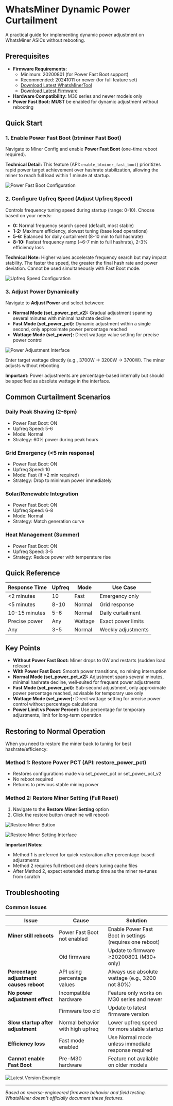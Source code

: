 # WhatsMiner Dynamic Power Curtailment

A practical guide for implementing dynamic power adjustment on WhatsMiner ASICs without rebooting.

## Prerequisites

- **Firmware Requirements:**
  - Minimum: 20200801 (for Power Fast Boot support)
  - Recommended: 20241011 or newer (for full feature set)
  - [Download Latest WhatsMinerTool](https://www.whatsminer.com/src/views/firmware-download.html#Tool)
  - [Download Latest Firmware](https://www.whatsminer.com/src/views/firmware-download.html#Firmware)
- **Hardware Compatibility:** M30 series and newer models only
- **Power Fast Boot:** **MUST** be enabled for dynamic adjustment without rebooting

## Quick Start

### 1. Enable Power Fast Boot (btminer Fast Boot)

Navigate to Miner Config and enable **Power Fast Boot** (one-time reboot required).

**Technical Detail:** This feature (API: `enable_btminer_fast_boot`) prioritizes rapid power target achievement over hashrate stabilization, allowing the miner to reach full load within 1 minute at startup.

![Power Fast Boot Configuration](assets/images/power_fast_boot_config.jpg)

### 2. Configure Upfreq Speed (Adjust Upfreq Speed)

Controls frequency tuning speed during startup (range: 0-10). Choose based on your needs:

- **0:** Normal frequency search speed (default, most stable)
- **1-2:** Maximum efficiency, slowest tuning (base load operations)
- **5-6:** Balanced for daily curtailment (8-10 min to full hashrate)
- **8-10:** Fastest frequency ramp (~6-7 min to full hashrate), 2-3% efficiency loss

**Technical Note:** Higher values accelerate frequency search but may impact stability. The faster the speed, the greater the final hash rate and power deviation. Cannot be used simultaneously with Fast Boot mode.

![Upfreq Speed Configuration](assets/images/upfreq_speed_config.jpg)

### 3. Adjust Power Dynamically

Navigate to **Adjust Power** and select between:

- **Normal Mode (set_power_pct_v2):** Gradual adjustment spanning several minutes with minimal hashrate decline
- **Fast Mode (set_power_pct):** Dynamic adjustment within a single second, only approximate power percentage reached
- **Wattage Mode (set_power):** Direct wattage value setting for precise power control

![Power Adjustment Interface](assets/images/power_adjustment_interface.jpg)

Enter target wattage directly (e.g., 3700W → 3200W → 3700W). The miner adjusts without rebooting.

**Important:** Power adjustments are percentage-based internally but should be specified as absolute wattage in the interface.

## Common Curtailment Scenarios

### Daily Peak Shaving (2-6pm)

- Power Fast Boot: ON
- Upfreq Speed: 5-6
- Mode: Normal
- Strategy: 60% power during peak hours

### Grid Emergency (<5 min response)

- Power Fast Boot: ON
- Upfreq Speed: 10
- Mode: Fast (if <2 min required)
- Strategy: Drop to minimum power immediately

### Solar/Renewable Integration

- Power Fast Boot: ON
- Upfreq Speed: 6-8
- Mode: Normal
- Strategy: Match generation curve

### Heat Management (Summer)

- Power Fast Boot: ON
- Upfreq Speed: 3-5
- Strategy: Reduce power with temperature rise

## Quick Reference

| Response Time | Upfreq | Mode    | Use Case           |
| ------------- | ------ | ------- | ------------------ |
| <2 minutes    | 10     | Fast    | Emergency only     |
| <5 minutes    | 8-10   | Normal  | Grid response      |
| 10-15 minutes | 5-6    | Normal  | Daily curtailment  |
| Precise power | Any    | Wattage | Exact power limits |
| Any           | 3-5    | Normal  | Weekly adjustments |

## Key Points

- **Without Power Fast Boot:** Miner drops to 0W and restarts (sudden load release)
- **With Power Fast Boot:** Smooth power transitions, no mining interruption
- **Normal Mode (set_power_pct_v2):** Adjustment spans several minutes, minimal hashrate decline, well-suited for frequent power adjustments
- **Fast Mode (set_power_pct):** Sub-second adjustment, only approximate power percentage reached, advisable for temporary use only
- **Wattage Mode (set_power):** Direct wattage setting for precise power control without percentage calculations
- **Power Limit vs Power Percent:** Use percentage for temporary adjustments, limit for long-term operation

## Restoring to Normal Operation

When you need to restore the miner back to tuning for best hashrate/efficiency:

### Method 1: Restore Power PCT (API: restore_power_pct)

- Restores configurations made via set_power_pct or set_power_pct_v2
- No reboot required
- Returns to previous stable mining power

### Method 2: Restore Miner Setting (Full Reset)

1. Navigate to the **Restore Miner Setting** option
2. Click the restore button (machine will reboot)

![Restore Miner Button](assets/images/restore_miner_button.png)

![Restore Miner Setting Interface](assets/images/restore_miner_setting_button.png)

**Important Notes:**

- Method 1 is preferred for quick restoration after percentage-based adjustments
- Method 2 requires full reboot and clears tuning cache files
- After Method 2, expect extended startup time as the miner re-tunes from scratch

## Troubleshooting

### Common Issues

| Issue                                   | Cause                            | Solution                                                 |
| --------------------------------------- | -------------------------------- | -------------------------------------------------------- |
| **Miner still reboots**                 | Power Fast Boot not enabled      | Enable Power Fast Boot in settings (requires one reboot) |
|                                         | Old firmware                     | Update to firmware ≥20200801 (M30+ only)                 |
| **Percentage adjustment causes reboot** | API using percentage values      | Always use absolute wattage (e.g., 3200 not 80%)         |
| **No power adjustment effect**          | Incompatible hardware            | Feature only works on M30 series and newer               |
|                                         | Firmware too old                 | Update to latest firmware version                        |
| **Slow startup after adjustment**       | Normal behavior with high upfreq | Lower upfreq speed for more stable startup               |
| **Efficiency loss**                     | Fast mode enabled                | Use Normal mode unless immediate response required       |
| **Cannot enable Fast Boot**             | Pre-M30 hardware                 | Feature not available on older models                    |

![Latest Version Example](assets/images/latest_version.jpg)

---

_Based on reverse-engineered firmware behavior and field testing. WhatsMiner doesn't officially document these features._
